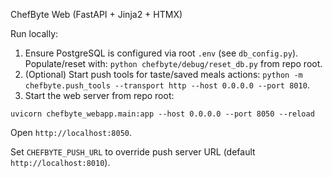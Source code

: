 ChefByte Web (FastAPI + Jinja2 + HTMX)

Run locally:

1. Ensure PostgreSQL is configured via root `.env` (see `db_config.py`). Populate/reset with: `python chefbyte/debug/reset_db.py` from repo root.
2. (Optional) Start push tools for taste/saved meals actions: `python -m chefbyte.push_tools --transport http --host 0.0.0.0 --port 8010`.
3. Start the web server from repo root:

```
uvicorn chefbyte_webapp.main:app --host 0.0.0.0 --port 8050 --reload
```

Open `http://localhost:8050`.

Set `CHEFBYTE_PUSH_URL` to override push server URL (default `http://localhost:8010`).


